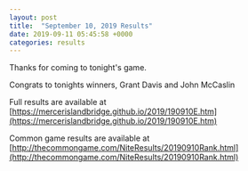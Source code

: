 ```yaml
---
layout: post
title:  "September 10, 2019 Results"
date: 2019-09-11 05:45:58 +0000
categories: results
---
```

Thanks for coming to tonight's game.

Congrats to tonights winners, Grant Davis and John McCaslin

Full results are available at [https://mercerislandbridge.github.io/2019/190910E.htm](https://mercerislandbridge.github.io/2019/190910E.htm)

Common game results are available at [http://thecommongame.com/NiteResults/20190910Rank.html](http://thecommongame.com/NiteResults/20190910Rank.html)
